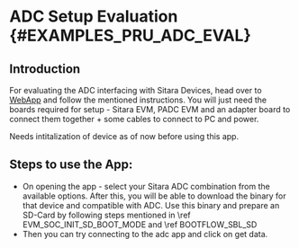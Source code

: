 # ADC Setup Evaluation {#EXAMPLES_PRU_ADC_EVAL}

## Introduction

For evaluating the ADC interfacing with Sitara Devices, head over to [WebApp](https://dev.ti.com/gallery/view/SitaraPRUIO/PADC-to-Sitara_Interface_GUI/ver/1.0.0/) and follow the mentioned instructions. You will just need the boards required for setup - Sitara EVM, PADC EVM and an adapter board to connect them together + some cables to connect to PC and power.

Needs intitalization of device as of now before using this app.

## Steps to use the App:

- On opening the app - select your Sitara ADC combination from the available options. After this, you will be able to download the binary for that device and compatible with ADC.  Use this binary and prepare an SD-Card by following steps mentioned in \ref EVM_SOC_INIT_SD_BOOT_MODE and \ref BOOTFLOW_SBL_SD
- Then you can try connecting to the adc app and click on get data.